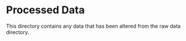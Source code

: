 # Processed Data
This directory contains any data that has been altered from the raw data directory.